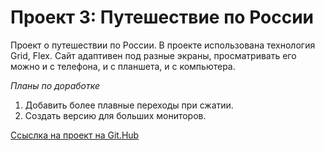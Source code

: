 # Проект 3: Путешествие по России
Проект о путешествии по России. 
В проекте использована технология  Grid, Flex. Сайт адаптивен под разные экраны, просматривать его можно и с телефона, и с планшета, и с компьютера.

 *Планы по доработке*
 1. Добавить более плавные переходы при сжатии.
 2. Создать версию для больших мониторов.

[Ссыслка на проект на Git.Hub](https://nolmm.github.io/russian-travel/.index.html)
